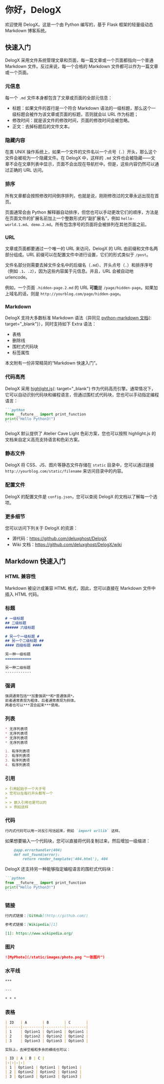 # 你好，DelogX

欢迎使用 DelogX。这是一个由 Python 编写的，基于 Flask 框架的轻量级动态 Markdown 博客系统。

## 快速入门

DelogX 采用文件系统管理文章和页面，每一篇文章或一个页面都指向一个普通 Markdown 文件。反过来说，每一个合格的 Markdown 文件都可以作为一篇文章或一个页面。

### 元信息

每一个 `.md` 文件本身都包含了文章或页面的全部元信息：

* 标题：如果文件的首行是一个符合 Markdown 语法的一级标题，那么这个一级标题会被作为该文章或页面的标题，否则就会以 URL 作为标题；
* 修改时间：就是该文件的修改时间，页面的修改时间会被忽略。
* 正文：去掉标题后的文件文本。

### 隐藏内容

在类 UNIX 操作系统上，如果一个文件的文件名以一个点号（`.`）开头，那么这个文件会被视为一个隐藏文件。在 DelogX 中，这样的 `.md` 文件也会被隐藏——文章不会在文章列表中显示，页面不会出现在导航栏中。但是，这些内容仍然可以通过正确的 URL 访问。

### 排序

所有文章都会按照修改时间倒序排列，也就是说，刚刚修改过的文章永远出现在首页。

页面通常会由 Python 解释器自动排序，但您也可以手动更改它们的顺序，方法是在页面文件的扩展名前加上一个整数形式的“副扩展名”，例如 `hello-world.1.md`、`demo.2.md`。所有包含序号的页面将会被排列在其他页面之前。

### URL

文章或页面都要通过一个唯一的 URL 来访问，DelogX 的 URL 由前缀和文件名两部分组成。URL 前缀可以在配置文件中进行设置，它们的形式类似于 `/post`。

文件名部分则需要去掉文件全名中的后缀名（`.md`）、开头点号（`.`）和排序序号（例如 `.1`、`.2`），因为这些内容属于元信息。并且，URL 会被自动地 urlencode。

例如，一个页面 `.hidden-page.2.md` 的 URL **可能**是 `/page/hidden-page`。如果加上域名的话，则是 `http://yourblog.com/page/hidden-page`。

### Markdown

DelogX 支持大多数标准 Markdown 语法（异同见 [python-markdown 文档]{: target="_blank"}），同时支持如下 Extra 语法：

* 表格
* 删除线
* 围栏式代码块
* 标签属性

本文附有一份非常精简的“Markdown 快速入门”。

[python-markdown 文档]: https://pythonhosted.org/Markdown/#differences

### 代码高亮

DelogX 采用 [highlight.js]{: target="_blank"} 作为代码高亮引擎。通常情况下，它可以自动识别代码块和编程语言，但通过围栏式代码块，您也可以手动指定编程语言：

````markdown
```python
from __future__ import print_function
print("Hello Python3!")
```
````

DelogX 默认提供了 Atelier Cave Light 色彩方案，您也可以按照 highlight.js 的文档来自定义高亮支持语言和色彩方案。

[highlight.js]: https://highlightjs.org/

### 静态文件

DelogX 将 CSS、JS、图片等静态文件存储在 `static` 目录中，您可以通过链接 `http://yourblog.com/static/filename` 来访问目录中的内容。

### 配置文件

DelogX 的配置文件是 `config.json`，您可以查阅 DelogX 的文档以了解每一个选项。

### 更多细节

您可以访问下列关于 DelogX 的资源：

* 源代码：<https://github.com/deluxghost/DelogX>
* Wiki 文档：<https://github.com/deluxghost/DelogX/wiki>

## Markdown 快速入门

### HTML 兼容性

Markdown 被设计成兼容 HTML 格式，因此，您可以直接在 Markdown 文件中插入 HTML 代码。

### 标题

```markdown
# 一级标题
## 二级标题
###### 六级标题

# 另一个一级标题 #
## 另一个二级标题 ##
#### 四级标题 ####

另一种一级标题
============

另一种二级标题
------------
```

### 强调

```markdown
强调通常包括**加重强调**和*普通强调*。
前者通常表现为粗体，后者通常表现为斜体。
两者也可以***混合起来***使用。
```

### 列表

```markdown
* 无序列表项
* 无序列表项
* 无序列表项
* 无序列表项
```

```markdown
1. 有序列表项
2. 有序列表项
3. 有序列表项
4. 有序列表项
```

### 引用

```markdown
> 引用起始于一个大于号
> 您可以在每行开头都写一个
>
> > 嵌入引用也是可以的
> > 例如这样
```

### 代码

```markdown
行内式代码可以用一对反引号括起来，例如 `import urllib` 这样。
```

如果想要输入一个代码块，您可以直接将代码复制过来，然后增加一级缩进：

```markdown
    @app.errorhandler(404)
    def not_found(error):
        return render_template('404.html'), 404
```

DelogX 还支持另一种能够指定编程语言的围栏式代码块：

````markdown
```python
from __future__ import print_function
print("Hello Python3!")
```
````

### 链接

```markdown
行内式链接：[GitHub](http://github.com/)

参考式链接：[Wikipedia][1]

[1]: https://www.wikipedia.org/
```

### 图片

```markdown
![MyPhoto](/static/images/photo.png "一张图片")
```

### 水平线

```markdown
***

---

* * *
```

### 表格

```markdown
| ID   | A       | B       | C       |
|------|---------|---------|---------|
| 1    | Option1 | Option1 | Option1 |
| 2    | Option2 | Option2 | Option2 |
| 3    | Option3 | Option3 | Option3 |

实际上，去掉空格和多余的横线也可以：

| ID | A | B | C |
|-|-|-|-|
| 1 | Option1 | Option1 | Option1 |
| 2 | Option2 | Option2 | Option2 |
| 3 | Option3 | Option3 | Option3 |
```
